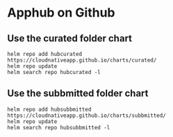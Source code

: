 # Apphub on Github

## Use the curated folder chart

```
helm repo add hubcurated https://cloudnativeapp.github.io/charts/curated/
helm repo update
helm search repo hubcurated -l
```

## Use the subbmitted folder chart

```
helm repo add hubsubbmitted https://cloudnativeapp.github.io/charts/subbmitted/
helm repo update
helm search repo hubsubbmitted -l
```
